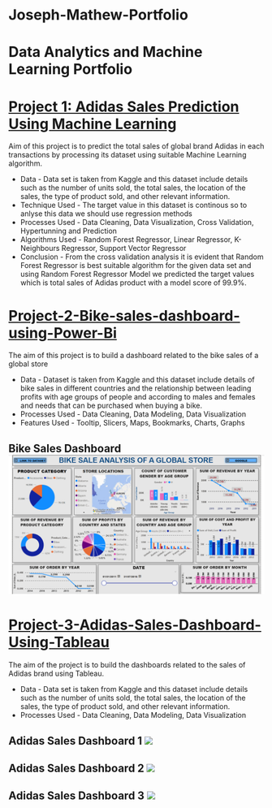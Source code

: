 # Joseph-Mathew-Portfolio
# Data Analytics and Machine Learning Portfolio

# [Project 1: Adidas Sales Prediction Using Machine Learning](https://github.com/Josephmathew882/Project-1-Adidas-Sales-Prediction-)

Aim of this  project is to predict the total sales of global brand Adidas in each transactions by processing its dataset using suitable Machine Learning algorithm.

* Data             - Data set is taken from Kaggle and this dataset include details such as the number of units sold, the total sales, the location of the sales, the 
                     type of product sold, and other relevant information.
* Technique Used   -  The target value in this dataset is continous so to anlyse this data we should use regression methods
* Processes Used   - Data Cleaning, Data Visualization, Cross Validation, Hypertunning and Prediction
* Algorithms Used  - Random Forest Regressor, Linear Regressor, K-Neighbours Regressor, Support Vector Regressor
* Conclusion       - From the cross validation analysis it is evident that Random Forest Regressor is best suitable algorithm for the given data set and using Random 
                      Forest Regressor Model we predicted the target values which is total sales of Adidas product with a model score of 99.9%.
  
# [Project-2-Bike-sales-dashboard-using-Power-Bi](https://github.com/Josephmathew882/Project-2-Bike-sales-dashboard-using-Power-Bi)
The aim of this project is to build a dashboard related to the bike sales of a global store
* Data - Dataset is taken from Kaggle and this dataset include details of bike sales in different countries and the relationship
         between leading profits with age groups of people and according to males and females and needs that can be purchased when buying a bike.
* Processes Used - Data Cleaning, Data Modeling, Data Visualization
* Features Used - Tooltip, Slicers, Maps, Bookmarks, Charts, Graphs
## Bike Sales Dashboard ![](https://github.com/Josephmathew882/Project-2-Bike-sales-dashboard-using-Power-Bi/blob/main/bike%20bashboard.png)

# [Project-3-Adidas-Sales-Dashboard-Using-Tableau](https://github.com/Josephmathew882/Project-3-Adidas-Sales-Dashboard-Using-Tableau)
The aim of the project is to build the dashboards related to the sales of Adidas brand using Tableau.
* Data - Data set is taken from Kaggle and this dataset include details such as the number of units sold, the total sales, the location of the sales, the 
         type of product sold, and other relevant information.
* Processes Used - Data Cleaning, Data Modeling, Data Visualization
  
  
## Adidas Sales Dashboard 1 ![](https://github.com/Josephmathew882/Project-3-Adidas-Sales-Dashboard-Using-Tableau/blob/main/Adidas%20Sales%20Dashboard%201.png)
## Adidas Sales Dashboard 2 ![](https://github.com/Josephmathew882/Project-3-Adidas-Sales-Dashboard-Using-Tableau/blob/main/Adidas%20Sales%20Dashboard%202.png)
## Adidas Sales Dashboard 3 ![](https://github.com/Josephmathew882/Project-3-Adidas-Sales-Dashboard-Using-Tableau/blob/main/Adidas%20Sales%20Dashboard%203.png)


